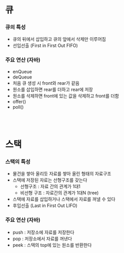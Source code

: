 # 큐



### 큐의 특성

- 큐의 뒤에서 삽입하고 큐의 앞에서 삭제만 이루어짐
- 선입선출 (First in First Out FIFO)

### 주요 연산 (자바)

- enQueue
- deQueue
- 처음 큐 생성 시 front와 rear가 같음
- 원소를 삽입하면 rear를 더하고 rear에 저장
- 원소를 삭제하면 front에 있는 값을 삭제하고 front를 더함
- offer()
- poll()

<br>
<br>

# 스택



### 스택의 특성

- 물건을 쌓아 올리듯 자료를 쌓아 올린 형태의 자료구조
- 스택에 저장된 자료는 선형구조를 갖는다
    - 선형구조 : 자료 간의 관계가 1대1
    - 비선형 구조 : 자료간의 관계가 1대N (tree)
- 스택에 자료를 삽입하거나 스택에서 자료를 꺼낼 수 있다
- 후입선출 (Last in First Out LIFO)

### 주요 연산 (자바)

- push : 저장소에 자료를 저장한다
- pop : 저장소에서 자료를 꺼낸다
- peek : 스택의 top에 있는 원소를 반환한다
